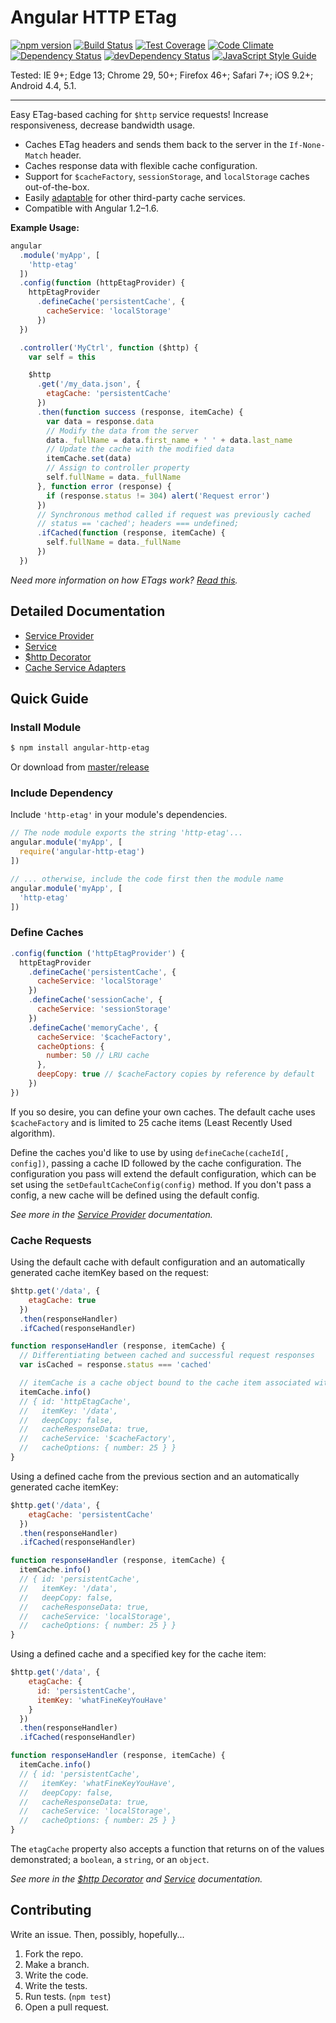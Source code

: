 # Angular HTTP ETag

[![npm version](https://badge.fury.io/js/angular-http-etag.svg)](http://badge.fury.io/js/angular-http-etag)
[![Build Status](https://travis-ci.org/shaungrady/angular-http-etag.svg?branch=master)](https://travis-ci.org/shaungrady/angular-http-etag)
[![Test Coverage](https://codeclimate.com/github/shaungrady/angular-http-etag/badges/coverage.svg)](https://codeclimate.com/github/shaungrady/angular-http-etag/coverage)
[![Code Climate](https://codeclimate.com/github/shaungrady/angular-http-etag/badges/gpa.svg)](https://codeclimate.com/github/shaungrady/angular-http-etag)  
[![Dependency Status](https://david-dm.org/shaungrady/angular-http-etag.svg)](https://david-dm.org/shaungrady/angular-http-etag)
[![devDependency Status](https://david-dm.org/shaungrady/angular-http-etag/dev-status.svg)](https://david-dm.org/shaungrady/angular-http-etag#info=devDependencies)
[![JavaScript Style Guide](https://img.shields.io/badge/code%20style-standard-brightgreen.svg)](http://standardjs.com/)

Tested: IE 9+; Edge 13; Chrome 29, 50+; Firefox 46+; Safari 7+; iOS 9.2+; Android 4.4, 5.1.

---

Easy ETag-based caching for `$http` service requests! Increase responsiveness, decrease bandwidth usage.

* Caches ETag headers and sends them back to the server in the `If-None-Match` header.
* Caches response data with flexible cache configuration.
* Support for `$cacheFactory`, `sessionStorage`, and `localStorage` caches out-of-the-box.
* Easily [adaptable][Cache Service Adapters] for other third-party cache services.
* Compatible with Angular 1.2–1.6.

**Example Usage:**

``` javascript
angular
  .module('myApp', [
    'http-etag'
  ])
  .config(function (httpEtagProvider) {
    httpEtagProvider
      .defineCache('persistentCache', {
        cacheService: 'localStorage'
      })
  })

  .controller('MyCtrl', function ($http) {
    var self = this

    $http
      .get('/my_data.json', {
        etagCache: 'persistentCache'
      })
      .then(function success (response, itemCache) {
        var data = response.data
        // Modify the data from the server
        data._fullName = data.first_name + ' ' + data.last_name
        // Update the cache with the modified data
        itemCache.set(data)
        // Assign to controller property
        self.fullName = data._fullName
      }, function error (response) {
        if (response.status != 304) alert('Request error')
      })
      // Synchronous method called if request was previously cached
      // status == 'cached'; headers === undefined;
      .ifCached(function (response, itemCache) {
        self.fullName = data._fullName
      })
  })
```

_Need more information on how ETags work? [Read this](http://bitworking.org/news/ETags__This_stuff_matters)._

## Detailed Documentation

- [Service Provider]
- [Service]
- [$http Decorator]
- [Cache Service Adapters]

[Service Provider]: https://github.com/shaungrady/angular-http-etag/blob/master/docs/service_provider.md
[Service]: https://github.com/shaungrady/angular-http-etag/blob/master/docs/service.md
[$http Decorator]: https://github.com/shaungrady/angular-http-etag/blob/master/docs/http_decorator.md
[Cache Service Adapters]: https://github.com/shaungrady/angular-http-etag/blob/master/docs/cache_service_adapters.md

## Quick Guide

### Install Module

``` bash
$ npm install angular-http-etag
```

Or download from [master/release](https://github.com/shaungrady/angular-http-etag/tree/master/release)

### Include Dependency

Include `'http-etag'` in your module's dependencies.

``` javascript
// The node module exports the string 'http-etag'...
angular.module('myApp', [
  require('angular-http-etag')
])
```

``` javascript
// ... otherwise, include the code first then the module name
angular.module('myApp', [
  'http-etag'
])
```

### Define Caches

``` javascript
.config(function ('httpEtagProvider') {
  httpEtagProvider
    .defineCache('persistentCache', {
      cacheService: 'localStorage'
    })
    .defineCache('sessionCache', {
      cacheService: 'sessionStorage'
    })
    .defineCache('memoryCache', {
      cacheService: '$cacheFactory',
      cacheOptions: {
        number: 50 // LRU cache
      },
      deepCopy: true // $cacheFactory copies by reference by default
    })
})
```

If you so desire, you can define your own caches. The default cache uses `$cacheFactory`
and is limited to 25 cache items (Least Recently Used algorithm).

Define the caches you'd like to use by using `defineCache(cacheId[, config])`, passing a cache ID
followed by the cache configuration. The configuration you pass will extend the
default configuration, which can be set using the `setDefaultCacheConfig(config)`
method. If you don't pass a config, a new cache will be defined using the default config.

 _See more in the [Service Provider] documentation._

### Cache Requests

Using the default cache with default configuration and an automatically generated cache itemKey based on the request:

``` javascript
$http.get('/data', {
    etagCache: true
  })
  .then(responseHandler)
  .ifCached(responseHandler)

function responseHandler (response, itemCache) {
  // Differentiating between cached and successful request responses
  var isCached = response.status === 'cached'

  // itemCache is a cache object bound to the cache item associated with this request.
  itemCache.info()
  // { id: 'httpEtagCache',
  //   itemKey: '/data',
  //   deepCopy: false,
  //   cacheResponseData: true,
  //   cacheService: '$cacheFactory',
  //   cacheOptions: { number: 25 } }
}
```

Using a defined cache from the previous section and an automatically generated cache itemKey:

``` javascript
$http.get('/data', {
    etagCache: 'persistentCache'
  })
  .then(responseHandler)
  .ifCached(responseHandler)

function responseHandler (response, itemCache) {
  itemCache.info()
  // { id: 'persistentCache',
  //   itemKey: '/data',
  //   deepCopy: false,
  //   cacheResponseData: true,
  //   cacheService: 'localStorage',
  //   cacheOptions: { number: 25 } }
}
```
Using a defined cache and a specified key for the cache item:

``` javascript
$http.get('/data', {
    etagCache: {
      id: 'persistentCache',
      itemKey: 'whatFineKeyYouHave'
    }
  })
  .then(responseHandler)
  .ifCached(responseHandler)

function responseHandler (response, itemCache) {
  itemCache.info()
  // { id: 'persistentCache',
  //   itemKey: 'whatFineKeyYouHave',
  //   deepCopy: false,
  //   cacheResponseData: true,
  //   cacheService: 'localStorage',
  //   cacheOptions: { number: 25 } }
}
```

The `etagCache` property also accepts a function that returns on of the values
demonstrated; a `boolean`, a `string`, or an `object`.

 _See more in the [$http Decorator] and [Service] documentation._

## Contributing

Write an issue. Then, possibly, hopefully...

1. Fork the repo.
2. Make a branch.
3. Write the code.
3. Write the tests.
3. Run tests. (`npm test`)
3. Open a pull request.
